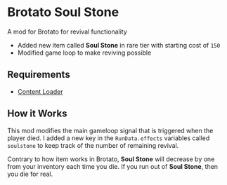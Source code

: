 # Brotato Soul Stone 

A mod for Brotato for revival functionality

- Added new item called **Soul Stone** in rare tier with starting cost of `150`
- Modified game loop to make reviving possible

## Requirements

- <a href=https://github.com/BrotatoMods/Brotato-ContentLoader#user-content-fnref-1-52e351b45b755f548e67252ac622acc0>Content Loader</a>

## How it Works
This mod modifies the main gameloop signal that is triggered when the player died. I added a new key in the `RunData.effects` variables called `soulstone` to keep track of the number of remaining revival.

Contrary to how item works in Brotato, **Soul Stone** will decrease by one from your inventory each time you die. If you run out of **Soul Stone**, then you die for real.
